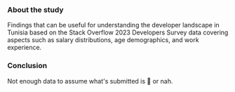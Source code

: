 <h3>About the study</h3>
Findings that can be useful for understanding the developer landscape in Tunisia based on the Stack Overflow 2023 Developers Survey data covering aspects such as salary distributions, age demographics, and work experience.

<h3>Conclusion</h3>
Not enough data to assume what's submitted is 🧢 or nah.